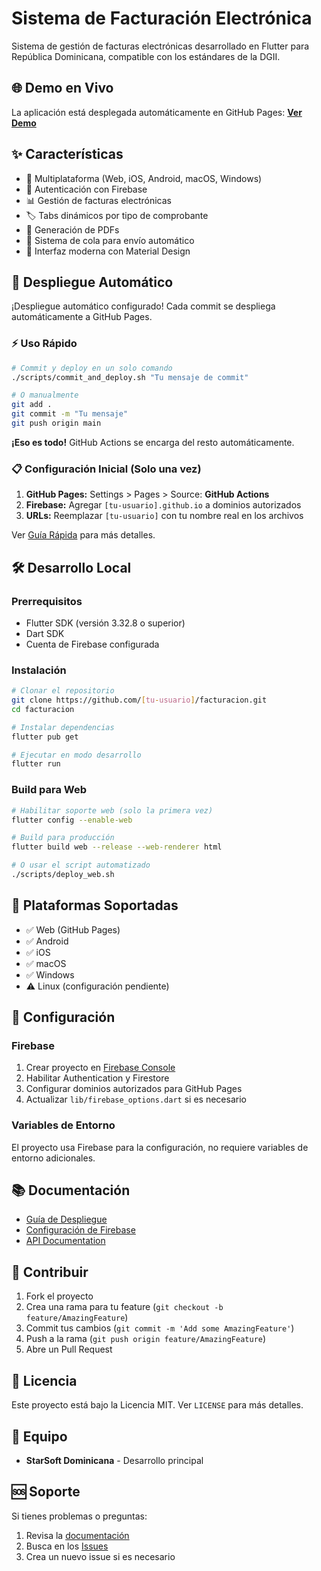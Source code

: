 # Sistema de Facturación Electrónica

Sistema de gestión de facturas electrónicas desarrollado en Flutter para República Dominicana, compatible con los estándares de la DGII.

## 🌐 Demo en Vivo

La aplicación está desplegada automáticamente en GitHub Pages:
**[Ver Demo](https://[tu-usuario].github.io/facturacion/)**

## ✨ Características

- 📱 Multiplataforma (Web, iOS, Android, macOS, Windows)
- 🔐 Autenticación con Firebase
- 📊 Gestión de facturas electrónicas
- 🏷️ Tabs dinámicos por tipo de comprobante
- 📄 Generación de PDFs
- 🔄 Sistema de cola para envío automático
- 🎨 Interfaz moderna con Material Design

## 🚀 Despliegue Automático

¡Despliegue automático configurado! Cada commit se despliega automáticamente a GitHub Pages.

### ⚡ Uso Rápido

```bash
# Commit y deploy en un solo comando
./scripts/commit_and_deploy.sh "Tu mensaje de commit"

# O manualmente
git add .
git commit -m "Tu mensaje"
git push origin main
```

**¡Eso es todo!** GitHub Actions se encarga del resto automáticamente.

### 📋 Configuración Inicial (Solo una vez)

1. **GitHub Pages:** Settings > Pages > Source: **GitHub Actions**
2. **Firebase:** Agregar `[tu-usuario].github.io` a dominios autorizados
3. **URLs:** Reemplazar `[tu-usuario]` con tu nombre real en los archivos

Ver [Guía Rápida](QUICK_START.md) para más detalles.

## 🛠️ Desarrollo Local

### Prerrequisitos

- Flutter SDK (versión 3.32.8 o superior)
- Dart SDK
- Cuenta de Firebase configurada

### Instalación

```bash
# Clonar el repositorio
git clone https://github.com/[tu-usuario]/facturacion.git
cd facturacion

# Instalar dependencias
flutter pub get

# Ejecutar en modo desarrollo
flutter run
```

### Build para Web

```bash
# Habilitar soporte web (solo la primera vez)
flutter config --enable-web

# Build para producción
flutter build web --release --web-renderer html

# O usar el script automatizado
./scripts/deploy_web.sh
```

## 📱 Plataformas Soportadas

- ✅ Web (GitHub Pages)
- ✅ Android
- ✅ iOS
- ✅ macOS
- ✅ Windows
- ⚠️ Linux (configuración pendiente)

## 🔧 Configuración

### Firebase

1. Crear proyecto en [Firebase Console](https://console.firebase.google.com/)
2. Habilitar Authentication y Firestore
3. Configurar dominios autorizados para GitHub Pages
4. Actualizar `lib/firebase_options.dart` si es necesario

### Variables de Entorno

El proyecto usa Firebase para la configuración, no requiere variables de entorno adicionales.

## 📚 Documentación

- [Guía de Despliegue](DEPLOYMENT.md)
- [Configuración de Firebase](docs/firebase-setup.md)
- [API Documentation](docs/api.md)

## 🤝 Contribuir

1. Fork el proyecto
2. Crea una rama para tu feature (`git checkout -b feature/AmazingFeature`)
3. Commit tus cambios (`git commit -m 'Add some AmazingFeature'`)
4. Push a la rama (`git push origin feature/AmazingFeature`)
5. Abre un Pull Request

## 📄 Licencia

Este proyecto está bajo la Licencia MIT. Ver `LICENSE` para más detalles.

## 👥 Equipo

- **StarSoft Dominicana** - Desarrollo principal

## 🆘 Soporte

Si tienes problemas o preguntas:

1. Revisa la [documentación](DEPLOYMENT.md)
2. Busca en los [Issues](https://github.com/[tu-usuario]/facturacion/issues)
3. Crea un nuevo issue si es necesario
